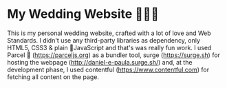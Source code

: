 # My Wedding Website 🤵👰💒

This is my personal wedding website, crafted with a lot of love and Web Standards. I didn't use any third-party libraries as dependency, only HTML5, CSS3 & plain 🍦JavaScript and that's was really fun work. I used Parcel 🚀 (https://parceljs.org) as a bundler tool, surge (https://surge.sh) for hosting the webpage (http://daniel-e-paula.surge.sh/) and, at the development phase, I used contentful (https://www.contentful.com) for fetching all content on the page.
